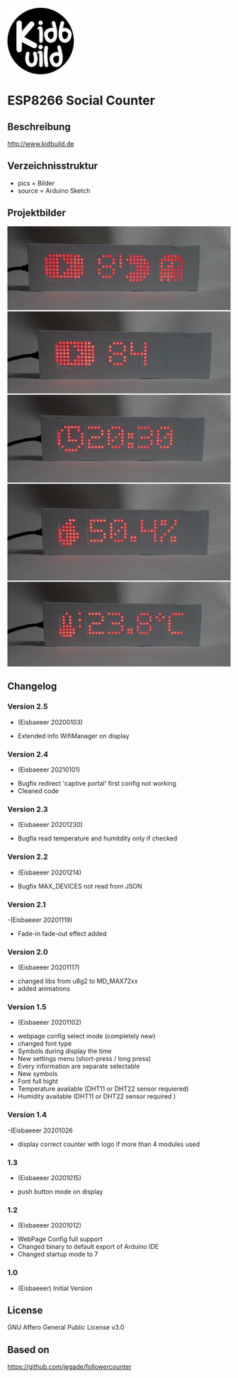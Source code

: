 ![Logo](pics/logo.jpg)
# ESP8266 Social Counter

## Beschreibung
http://www.kidbuild.de
 
## Verzeichnisstruktur
- pics = Bilder
- source = Arduino Sketch

## Projektbilder
![Logo](pics/counter1.jpg)
![Logo](pics/counter2.jpg)
![Logo](pics/counter3.jpg)
![Logo](pics/counter4.jpg)
![Logo](pics/counter5.jpg)

## Changelog

### Version 2.5
- (Eisbaeeer 20200103)
+ Extended info WifiManager on display

### Version 2.4
- (Eisbaeeer 20210101)
+ Bugfix redirect 'captive portal' first config not working
+ Cleaned code

### Version 2.3
- (Eisbaeeer 20201230)
+ Bugfix read temperature and humitdity only if checked

### Version 2.2
- (Eisbaeeer 20201214)
+ Bugfix MAX_DEVICES not read from JSON

### Version 2.1
-(Eisbaeeer 20201119)
+ Fade-in fade-out effect added
 
### Version 2.0
- (Eisbaeeer 20201117)
+ changed libs from u8g2 to MD_MAX72xx
+ added animations

### Version 1.5
- (Eisbaeeer 20201102)
+ webpage config select mode (completely new)
+ changed font type
+ Symbols during display the time
+ New settings menu (short-press / long press)
+ Every information are separate selectable
+ New symbols
+ Font full hight
+ Temperature available (DHT11 or DHT22 sensor requiered)
+ Humidity available (DHT11 or DHT22 sensor required )

### Version 1.4
-(Eisbaeeer 20201026
+ display correct counter with logo if more than 4 modules used

### 1.3
- (Eisbaeeer 20201015)   
+ push button mode on display

### 1.2
- (Eisbaeeer 20201012)   
+ WebPage Config full support
+ Changed binary to default export of Arduino IDE
+ Changed startup mode to 7

### 1.0
- (Eisbaeeer)
Initial Version

## License
GNU Affero General Public License v3.0

## Based on
https://github.com/jegade/followercounter
